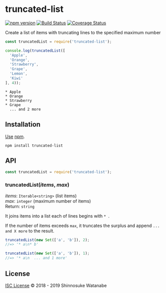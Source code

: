 # truncated-list

[![npm version](https://img.shields.io/npm/v/truncated-list.svg)](https://www.npmjs.com/package/truncated-list)
[![Build Status](https://travis-ci.com/shinnn/truncated-list.svg?branch=master)](https://travis-ci.com/shinnn/truncated-list)
[![Coverage Status](https://img.shields.io/coveralls/shinnn/truncated-list.svg)](https://coveralls.io/github/shinnn/truncated-list?branch=master)

Create a list of items with truncating lines to the specified maximum number

```javascript
const truncatedList = require('truncated-list');

console.log(truncatedList([
  'Apple',
  'Orange',
  'Strawberry',
  'Grape',
  'Lemon',
  'Kiwi'
], 4));
```

```
* Apple
* Orange
* Strawberry
* Grape
  ... and 2 more
```

## Installation

[Use](https://docs.npmjs.com/cli/install) [npm](https://docs.npmjs.com/about-npm/).

```
npm install truncated-list
```

## API

```javascript
const truncatedList = require('truncated-list');
```

### truncatedList(*items*, *max*)

*items*: `Iterable<string>` (list items)  
*max*: `integer` (maximum number of items)  
Return: `string`

It joins items into a list each of lines begins with `* `.

If the number of items exceeds `max`, it truncates the surplus and append `... and X more` to the result.

```javascript
truncatedList(new Set(['a', 'b']), 2);
//=> '* a\n* b'

truncatedList(new Set(['a', 'b']), 1);
//=> '* a\n  ... and 1 more'
```

## License

[ISC License](./LICENSE) © 2018 - 2019 Shinnosuke Watanabe

